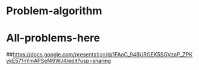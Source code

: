 # Problem-algorithm
# All-problems-here

##https://docs.google.com/presentation/d/1FAoC_948URGEK5SGVzaP_ZPKykE571nYmAPSef49WJ4/edit?usp=sharing
